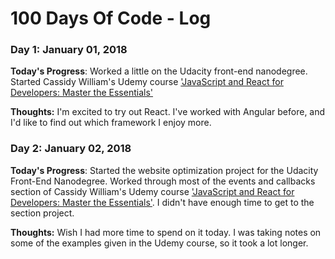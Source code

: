 # 100 Days Of Code - Log

### Day 1: January 01, 2018 
**Today's Progress**: Worked a little on the Udacity front-end nanodegree. Started Cassidy William's Udemy course ['JavaScript and React for Developers: Master the Essentials'](https://www.udemy.com/js-and-react-for-devs)

**Thoughts:** I'm excited to try out React. I've worked with Angular before, and I'd like to find out which framework I enjoy more.

### Day 2: January 02, 2018 
**Today's Progress**: Started the website optimization project for the Udacity Front-End Nanodegree. Worked through most of the events and callbacks section of Cassidy William's Udemy course ['JavaScript and React for Developers: Master the Essentials'](https://www.udemy.com/js-and-react-for-devs). I didn't have enough time to get to the section project. 

**Thoughts:** Wish I had more time to spend on it today. I was taking notes on some of the examples given in the Udemy course, so it took a lot longer. 

<!--### Day 0: February 30, 2016 (Example 2)
##### (delete me or comment me out)--> 

<!--**Today's Progress**: Fixed CSS, worked on canvas functionality for the app.--> 

<!--**Thoughts**: I really struggled with CSS, but, overall, I feel like I am slowly getting better at it. Canvas is still new for me, but I managed to figure out some basic functionality.--> 

<!--**Link(s) to work**: [Calculator App](http://www.example.com)-->

<!--**Link(s) to work**
1. [Find the Longest Word in a String](https://www.freecodecamp.com/challenges/find-the-longest-word-in-a-string)
2. [Title Case a Sentence](https://www.freecodecamp.com/challenges/title-case-a-sentence)-->
